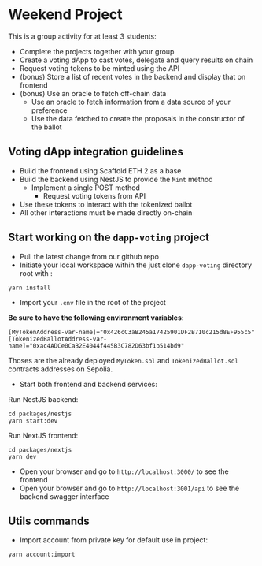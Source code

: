# Weekend Project

This is a group activity for at least 3 students:

* Complete the projects together with your group
* Create a voting dApp to cast votes, delegate and query results on chain
* Request voting tokens to be minted using the API
* (bonus) Store a list of recent votes in the backend and display that on frontend
* (bonus) Use an oracle to fetch off-chain data
  * Use an oracle to fetch information from a data source of your preference
  * Use the data fetched to create the proposals in the constructor of the ballot

## Voting dApp integration guidelines

* Build the frontend using Scaffold ETH 2 as a base
* Build the backend using NestJS to provide the `Mint` method
  * Implement a single POST method
    * Request voting tokens from API
* Use these tokens to interact with the tokenized ballot
* All other interactions must be made directly on-chain

## Start working on the `dapp-voting` project

* Pull the latest change from our github repo
* Initiate your local workspace within the just clone `dapp-voting` directory root with :

```shell
yarn install
```

* Import your `.env` file in the root of the project

**Be sure to have the following environment variables:**

```env
[MyTokenAddress-var-name]="0x426cC3aB245a17425901DF2B710c215d8EF955c5"
[TokenizedBallotAddress-var-name]="0xac4ADCe0CaB2E4044f445B3C782D63bf1b514bd9"
```

Thoses are the already deployed `MyToken.sol` and `TokenizedBallot.sol` contracts addresses on Sepolia.

* Start both frontend and backend services:

Run NestJS backend:

```shell
cd packages/nestjs
yarn start:dev
```

Run NextJS frontend:

```shell
cd packages/nextjs
yarn dev
```

* Open your browser and go to `http://localhost:3000/` to see the frontend
* Open your browser and go to `http://localhost:3001/api` to see the backend swagger interface

## Utils commands

* Import account from private key for default use in project:

```shell
yarn account:import
```
